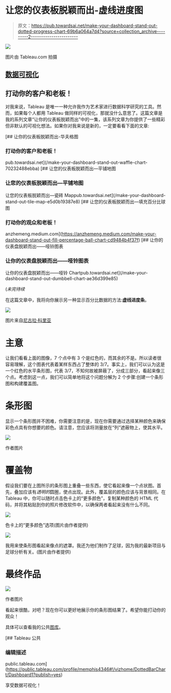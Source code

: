# 让您的仪表板脱颖而出-虚线进度图

> 原文：<https://pub.towardsai.net/make-your-dashboard-stand-out-dotted-progress-chart-69b6a064a7d4?source=collection_archive---------2----------------------->

![](img/9e16951384ebb64651dabac8effbe82e.png)

图片由 Tableau.com 拍摄

## [数据可视化](https://towardsai.net/p/category/data-visualization)

## 打动你的客户和老板！

对我来说，Tableau 是唯一一种允许我作为艺术家进行数据科学研究的工具。然而，如果每个人都用 Tableau 做同样的可视化，那就没什么意思了。这篇文章是我的系列文章“让你的仪表板脱颖而出”中的一集，该系列文章为你提供了一些精彩但非默认的可视化想法。如果你对我来说是新的，一定要看看下面的文章:

[](/make-your-dashboard-stand-out-waffle-chart-70232488ebba) [## 让你的仪表板脱颖而出-华夫格图

### 打动你的客户和老板！

pub.towardsai.net](/make-your-dashboard-stand-out-waffle-chart-70232488ebba) [](/make-your-dashboard-stand-out-tile-map-e5d0b19387e8) [## 让您的仪表板脱颖而出—平铺地图

### 让您的仪表板脱颖而出—平铺地图

让您的仪表板脱颖而出—瓷砖 Mappub.towardsai.net](/make-your-dashboard-stand-out-tile-map-e5d0b19387e8) [](https://anzhemeng.medium.com/make-your-dashboard-stand-out-fill-percentage-ball-chart-cd9484b4f37f) [## 让您的仪表板脱颖而出—填充百分比球图

### 打动你的观众和老板！

anzhemeng.medium.com](https://anzhemeng.medium.com/make-your-dashboard-stand-out-fill-percentage-ball-chart-cd9484b4f37f) [](/make-your-dashboard-stand-out-dumbbell-chart-ae36d399e85) [## 让你的仪表盘脱颖而出——哑铃图表

### 让你的仪表盘脱颖而出——哑铃图表

让你的仪表盘脱颖而出——哑铃 Chartpub.towardsai.net](/make-your-dashboard-stand-out-dumbbell-chart-ae36d399e85) 

(*未完待续*

在这篇文章中，我将向你展示另一种显示百分比数据的方法:**虚线进度条**。

![](img/ed76b060173f9849e612d385a11633c2.png)

图片来自[尼古拉·科里亚](https://www.cocoacontrols.com/authors/nikola9core)

# 主意

让我们看看上面的图像，7 个点中有 3 个是红色的，而其余的不是。所以读者很容易理解，这个图表代表着某样东西占了整体的 3/7。事实上，我们可以认为这是一个红色的水平条形图，代表 3/7，不知何故被屏蔽了，分成三部分，看起来像三个点。考虑到这一点，我们可以简单地将这个问题分解为 2 个步骤:创建一个条形图和构建覆盖图。

# **条形图**

显示一个条形图并不困难，你需要注意的是，现在你需要通过选择某种颜色来确保彩色点具有你想要的颜色。请注意，您应该将测量放在“列”遮蔽物上，使其水平。

![](img/3cc39950de657cdfa989b30adfc233ba.png)

作者图片

# 覆盖物

假设我们要在上图所示的条形图上重叠一些东西，使它看起来像一个点状图。首先，叠加应该有*透明的*圆圈，使点出现。此外，覆盖层的颜色应该与背景相同。在 Tableau 中，你可以随时点击色卡上的“更多颜色”，复制某种颜色的 HTML 代码，并将其粘贴到你的照片修改软件中，以确保两者看起来没有什么不同。

![](img/78325e380cfd7539b25691faaba67f81.png)

色卡上的“更多颜色”选项(图片由作者提供)

![](img/d7066a988b59c512ba11b5f1e817b13b.png)

我用来使条形图看起来像点的遮罩。我还为他们制作了足球，因为我的最新项目与足球分析有关。(图片由作者提供)

# 最终作品

![](img/155b1dcfd33ef9102ff0624e95485fc1.png)

作者图片

看起来很酷，对吧？现在你可以更好地展示你的条形图结果了。希望你能打动你的观众！

具体可以查看我的公共[图库](https://public.tableau.com/profile/memphis4346#!/vizhome/DottedBarChart/Dashboard1?publish=yes)。

 [## Tableau 公共

### 编辑描述

public.tableau.com](https://public.tableau.com/profile/memphis4346#!/vizhome/DottedBarChart/Dashboard1?publish=yes) 

享受数据可视化！